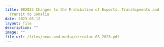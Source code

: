 ```yaml
---
title: 082023 Changes to the Prohibition of Exports, Transhipments and Goods In
  Transit to Somalia
date: 2023-05-12
layout: file
description: ""
image: ""
file_url: /files/news-and-media/circular_08_2023.pdf
---
```

